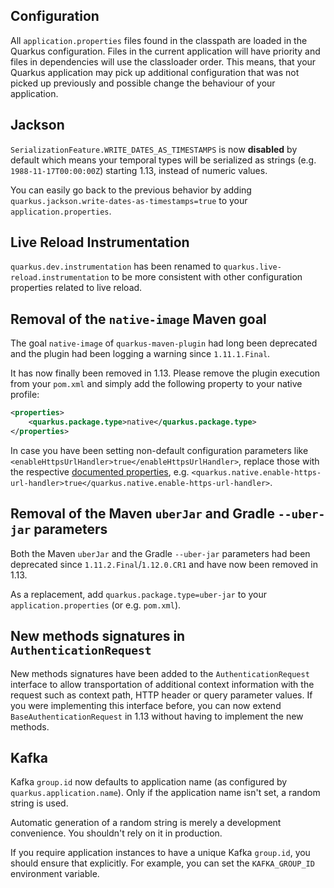 ## Configuration

All `application.properties` files found in the classpath are loaded in the Quarkus configuration. Files in the current application will have priority and files in dependencies will use the classloader order. This means, that your Quarkus application may pick up additional configuration that was not picked up previously and possible change the behaviour of your application.

## Jackson

`SerializationFeature.WRITE_DATES_AS_TIMESTAMPS` is now **disabled** by default which means your temporal types will be serialized as strings (e.g. `1988-11-17T00:00:00Z`) starting 1.13, instead of numeric values.

You can easily go back to the previous behavior by adding `quarkus.jackson.write-dates-as-timestamps=true` to your `application.properties`.

## Live Reload Instrumentation

`quarkus.dev.instrumentation` has been renamed to `quarkus.live-reload.instrumentation` to be more consistent with other configuration properties related to live reload.

## Removal of the `native-image` Maven goal

The goal `native-image` of `quarkus-maven-plugin` had long been deprecated and the plugin had been logging a warning since `1.11.1.Final`.

It has now finally been removed in 1.13. Please remove the plugin execution from your `pom.xml` and simply add the following property to your native profile:

```xml
<properties>
    <quarkus.package.type>native</quarkus.package.type>
</properties>
```

In case you have been setting non-default configuration parameters like `<enableHttpsUrlHandler>true</enableHttpsUrlHandler>`, replace those with the respective [documented properties](https://quarkus.io/guides/building-native-image#configuration-reference), e.g. `<quarkus.native.enable-https-url-handler>true</quarkus.native.enable-https-url-handler>`.

## Removal of the Maven `uberJar` and Gradle `--uber-jar` parameters

Both the Maven `uberJar` and the Gradle `--uber-jar` parameters had been deprecated since `1.11.2.Final`/`1.12.0.CR1` and have now been removed in 1.13.

As a replacement, add `quarkus.package.type=uber-jar` to your `application.properties` (or e.g. `pom.xml`).

## New methods signatures in `AuthenticationRequest`

New methods signatures have been added to the `AuthenticationRequest` interface to allow transportation of additional context information with the request such as context path, HTTP header or query parameter values. If you were implementing this interface before, you can now extend `BaseAuthenticationRequest` in 1.13 without having to implement the new methods.

## Kafka

Kafka `group.id` now defaults to application name (as configured by `quarkus.application.name`).
Only if the application name isn't set, a random string is used.

Automatic generation of a random string is merely a development convenience.
You shouldn't rely on it in production.

If you require application instances to have a unique Kafka `group.id`, you should ensure that explicitly.
For example, you can set the `KAFKA_GROUP_ID` environment variable.